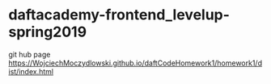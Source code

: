 # daftacademy-frontend_levelup-spring2019
git hub page https://WojciechMoczydlowski.github.io/daftCodeHomework1/homework1/dist/index.html

